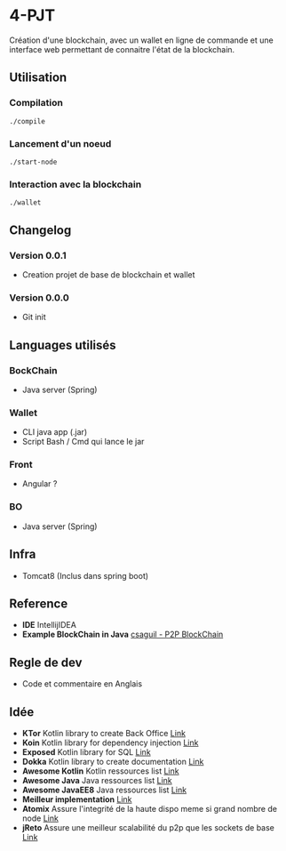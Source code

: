 # 4-PJT

Création d'une blockchain, avec un wallet en ligne de commande et une interface web permettant de connaitre l'état de la blockchain.

## Utilisation
### Compilation
```shell
./compile
```
### Lancement d'un noeud
```shell
./start-node
```
### Interaction avec la blockchain
```shell
./wallet
```

## Changelog
### Version 0.0.1
* Creation projet de base de blockchain et wallet
### Version 0.0.0
* Git init

## Languages utilisés
### BockChain
* Java server (Spring)

### Wallet
* CLI java app (.jar)
* Script Bash / Cmd qui lance le jar

### Front
* Angular ? 

### BO
* Java server (Spring)

## Infra 
* Tomcat8 (Inclus dans spring boot)

## Reference
* **IDE** IntellijIDEA
* **Example BlockChain in Java** [csaguil - P2P BlockChain](https://github.com/csaguil/p2p-blockchain)

## Regle de dev
* Code et commentaire en Anglais

## Idée

* **KTor** Kotlin library to create Back Office [Link](https://ktor.io/)
* **Koin** Kotlin library for dependency injection [Link](https://github.com/InsertKoinIO/koin)
* **Exposed** Kotlin library for SQL [Link](https://github.com/jetbrains/Exposed)
* **Dokka** Kotlin library to create documentation [Link](https://github.com/Kotlin/dokka)
* **Awesome Kotlin** Kotlin ressources list [Link](https://github.com/KotlinBy/awesome-kotlin)
* **Awesome Java** Java ressources list [Link](https://github.com/akullpp/awesome-java)
* **Awesome JavaEE8** Java ressources list [Link](https://github.com/hantsy/awesome-javaee8)
* **Meilleur implementation** [Link](https://blockchainconf.net/blog/java/blockchain-java-developers-build-blockchain-java/)
* **Atomix** Assure l'integrité de la haute dispo meme si grand nombre de node [Link](https://github.com/atomix/atomix)
* **jReto** Assure une meilleur scalabilité du p2p que les sockets de base [Link](https://github.com/ls1intum/jReto)

